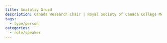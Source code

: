 ```yaml
---
title: Anatoliy Gruzd
description: Canada Research Chair | Royal Society of Canada College Member| Professor – School of Information Technology Management, Ted Rogers School of Management, Toronto Metropolitan University, Canada
tags:
  - type/person
categories:
  - role/speaker
---
```

